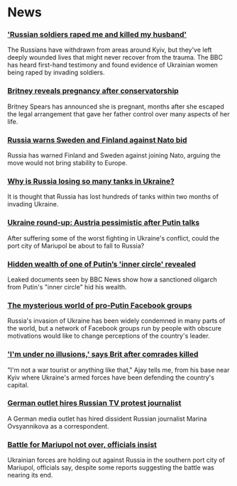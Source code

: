# News
### ['Russian soldiers raped me and killed my husband'](https://www.bbc.com/news/world-europe-61071243)
The Russians have withdrawn from areas around Kyiv, but they've left deeply wounded lives that might never recover from the trauma. The BBC has heard first-hand testimony and found evidence of Ukrainian women being raped by invading soldiers.
### [Britney reveals pregnancy after conservatorship](https://www.bbc.com/news/entertainment-arts-61075379)
Britney Spears has announced she is pregnant, months after she escaped the legal arrangement that gave her father control over many aspects of her life.
### [Russia warns Sweden and Finland against Nato bid](https://www.bbc.com/news/world-europe-61066503)
Russia has warned Finland and Sweden against joining Nato, arguing the move would not bring stability to Europe. 
### [Why is Russia losing so many tanks in Ukraine?](https://www.bbc.com/news/world-61021388)
It is thought that Russia has lost hundreds of tanks within two months of invading Ukraine.
### [Ukraine round-up: Austria pessimistic after Putin talks](https://www.bbc.com/news/world-europe-61071164)
After suffering some of the worst fighting in Ukraine's conflict, could the port city of Mariupol be about to fall to Russia?
### [Hidden wealth of one of Putin’s 'inner circle' revealed](https://www.bbc.com/news/world-europe-61028866)
Leaked documents seen by BBC News show how a sanctioned oligarch from Putin's "inner circle" hid his wealth.
### [The mysterious world of pro-Putin Facebook groups](https://www.bbc.com/news/blogs-trending-61012398)
Russia's invasion of Ukraine has been widely condemned in many parts of the world, but a network of Facebook groups run by people with obscure motivations would like to change perceptions of the country's leader. 
### ['I'm under no illusions,' says Brit after comrades killed](https://www.bbc.com/news/world-europe-61058139)
"I'm not a war tourist or anything like that," Ajay tells me, from his base near Kyiv where Ukraine's armed forces have been defending the country's capital.
### [German outlet hires Russian TV protest journalist](https://www.bbc.com/news/world-asia-61071163)
A German media outlet has hired dissident Russian journalist Marina Ovsyannikova as a correspondent.
### [Battle for Mariupol not over, officials insist](https://www.bbc.com/news/world-europe-61068650)
Ukrainian forces are holding out against Russia in the southern port city of Mariupol, officials say, despite some reports suggesting the battle was nearing its end.

